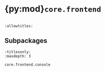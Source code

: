 # {py:mod}`core.frontend`

```{py:module} core.frontend
```

```{autodoc2-docstring} core.frontend
:allowtitles:
```

## Subpackages

```{toctree}
:titlesonly:
:maxdepth: 3

core.frontend.console
```

